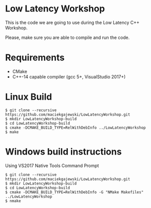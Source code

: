 # Low Latency Workshop

This is the code we are going to use during the Low Latency C++ Workshop.

Please, make sure you are able to compile and run the code.

# Requirements

* CMake
* C++-14 capable compiler (gcc 5+, VisualStudio 2017+)

# Linux Build
```
$ git clone --recursive https://github.com/maciekgajewski/LowLatencyWorkshop.git
$ mkdir LowLatencyWorkshop-build
$ cd LowLatencyWorkshop-build
$ cmake -DCMAKE_BUILD_TYPE=RelWithDebInfo ../LowLatencyWorkshop
$ make
```

# Windows build instructions
Using VS2017 Native Tools Command Prompt

```
$ git clone --recursive https://github.com/maciekgajewski/LowLatencyWorkshop.git
$ mkdir LowLatencyWorkshop-build
$ cd LowLatencyWorkshop-build
$ cmake -DCMAKE_BUILD_TYPE=RelWithDebInfo -G "NMake Makefiles" ../LowLatencyWorkshop
$ nmake
```
